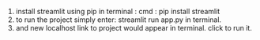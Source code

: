 1) install streamlit using pip in terminal : cmd : pip install streamlit
2) to run the project simply enter: streamlit run app.py in terminal.
3) and new localhost link to project would appear in terminal. click to run it.
